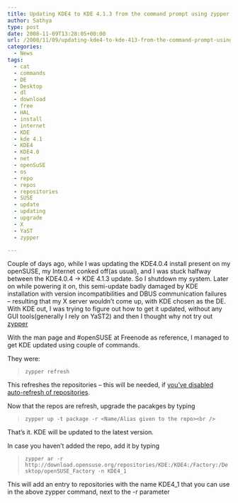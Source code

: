 ```yaml
---
title: Updating KDE4 to KDE 4.1.3 from the command prompt using zypper
author: Sathya
type: post
date: 2008-11-09T13:28:05+00:00
url: /2008/11/09/updating-kde4-to-kde-413-from-the-command-prompt-using-zypper/
categories:
  - News
tags:
  - cat
  - commands
  - DE
  - Desktop
  - dl
  - download
  - free
  - HAL
  - install
  - internet
  - KDE
  - kde 4.1
  - KDE4
  - KDE4.0
  - net
  - openSuSE
  - os
  - repo
  - repos
  - repositories
  - SUSE
  - update
  - updating
  - upgrade
  - X
  - YaST
  - zypper

---
```

Couple of days ago, while I was updating the KDE4.0.4 install present on my openSUSE, my Internet conked off(as usual), and I was stuck halfway between the KDE4.0.4 -> KDE 4.1.3 update. So I shutdown my system. Later on while powering it on, this semi-update badly damaged by KDE installation with version incompatibilities and DBUS communication failures &#8211; resulting that my X server wouldn&#8217;t come up, with KDE chosen as the DE. With KDE out, I was trying to figure out how to get it updated, without any GUI tools(generally I rely on YaST2) and then I thought why not try out <a rel="wikipedia" href="http://en.wikipedia.org/wiki/Zypper">zypper</a>

<!--more-->


  
With the man page and #openSUSE at Freenode as reference, I managed to get KDE updated using couple of commands.
  
They were:

> `zypper refresh`

This refreshes the repositories &#8211; this will be needed, if [you&#8217;ve disabled auto-refresh of repositories][1].

Now that the repos are refresh, upgrade the pacakges by typing

>  `zypper up -t package -r <Name/Alias given to the repo><br />
` 

That&#8217;s it. KDE will be updated to the latest version.
  
In case you haven&#8217;t added the repo, add it by typing

> `zypper ar -r http://download.opensuse.org/repositories/KDE:/KDE4:/Factory:/Desktop/openSUSE_Factory -n KDE4_1`

This will add an entry to repositories with the name KDE4_1 that you can use in the above zypper command, next to the -r parameter

 [1]: http://sathyasays.com/2008/08/18/disabling-auto-refresh-of-repositories-in-opensuse-11